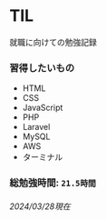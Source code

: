# TIL
就職に向けての勉強記録

### 習得したいもの
- HTML
- CSS
- JavaScript
- PHP
- Laravel
- MySQL
- AWS
- ターミナル

### 総勉強時間: `21.5時間`
###### 2024/03/28現在
